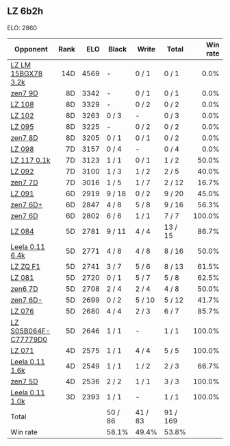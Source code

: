 ## LZ 6b2h ##

ELO: 2860

Opponent | Rank | ELO | Black | Write | Total | Win rate
---------|-----:|----:|-------|-------|-------|-------:
[LZ LM 15BGX78 3.2k](LZ%20LM%2015BGX78%203.2k.md) | 14D | 4569 | - | 0 / 1 | 0 / 1 | 0.0%
[zen7 9D](zen7%209D.md) | 8D | 3342 | - | 0 / 1 | 0 / 1 | 0.0%
[LZ 108](LZ%20108.md) | 8D | 3329 | - | 0 / 2 | 0 / 2 | 0.0%
[LZ 102](LZ%20102.md) | 8D | 3263 | 0 / 3 | - | 0 / 3 | 0.0%
[LZ 095](LZ%20095.md) | 8D | 3225 | - | 0 / 2 | 0 / 2 | 0.0%
[zen7 8D](zen7%208D.md) | 8D | 3205 | 0 / 1 | 0 / 1 | 0 / 2 | 0.0%
[LZ 098](LZ%20098.md) | 7D | 3157 | 0 / 4 | - | 0 / 4 | 0.0%
[LZ 117 0.1k](LZ%20117%200.1k.md) | 7D | 3123 | 1 / 1 | 0 / 1 | 1 / 2 | 50.0%
[LZ 092](LZ%20092.md) | 7D | 3100 | 1 / 3 | 1 / 2 | 2 / 5 | 40.0%
[zen7 7D](zen7%207D.md) | 7D | 3016 | 1 / 5 | 1 / 7 | 2 / 12 | 16.7%
[LZ 091](LZ%20091.md) | 6D | 2919 | 9 / 18 | 0 / 2 | 9 / 20 | 45.0%
[zen7 6D+](zen7%206D+.md) | 6D | 2847 | 4 / 8 | 5 / 8 | 9 / 16 | 56.3%
[zen7 6D](zen7%206D.md) | 6D | 2802 | 6 / 6 | 1 / 1 | 7 / 7 | 100.0%
[LZ 084](LZ%20084.md) | 5D | 2781 | 9 / 11 | 4 / 4 | 13 / 15 | 86.7%
[Leela 0.11 6.4k](Leela%200.11%206.4k.md) | 5D | 2771 | 4 / 8 | 4 / 8 | 8 / 16 | 50.0%
[LZ ZQ F1](LZ%20ZQ%20F1.md) | 5D | 2741 | 3 / 7 | 5 / 6 | 8 / 13 | 61.5%
[LZ 081](LZ%20081.md) | 5D | 2720 | 0 / 1 | 5 / 7 | 5 / 8 | 62.5%
[zen6 7D](zen6%207D.md) | 5D | 2708 | 2 / 4 | 2 / 4 | 4 / 8 | 50.0%
[zen7 6D-](zen7%206D-.md) | 5D | 2699 | 0 / 2 | 5 / 10 | 5 / 12 | 41.7%
[LZ 076](LZ%20076.md) | 5D | 2680 | 4 / 4 | 2 / 3 | 6 / 7 | 85.7%
[LZ S05B064F-C77779D0](LZ%20S05B064F-C77779D0.md) | 5D | 2646 | 1 / 1 | - | 1 / 1 | 100.0%
[LZ 071](LZ%20071.md) | 4D | 2575 | 1 / 1 | 4 / 4 | 5 / 5 | 100.0%
[Leela 0.11 1.6k](Leela%200.11%201.6k.md) | 4D | 2549 | 1 / 1 | 1 / 2 | 2 / 3 | 66.7%
[zen7 5D](zen7%205D.md) | 4D | 2536 | 2 / 2 | 1 / 1 | 3 / 3 | 100.0%
[Leela 0.11 1.0k](Leela%200.11%201.0k.md) | 3D | 2393 | 1 / 1 | - | 1 / 1 | 100.0%
Total | | | 50 / 86 | 41 / 83 | 91 / 169 | 
Win rate| | | 58.1% | 49.4% | 53.8% | 
